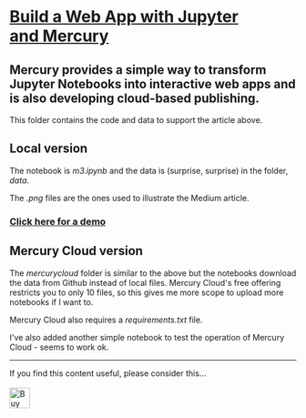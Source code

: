 # [Build a Web App with Jupyter and Mercury](https://medium.com/towards-data-science/build-a-web-app-with-jupyter-and-mercury-9d59661441b7)

## Mercury provides a simple way to transform Jupyter Notebooks into interactive web apps and is also developing cloud-based publishing.


This folder contains the code and data to support the article above.


## Local version

The notebook is _m3.ipynb_ and the data is (surprise, surprise) in the folder, _data_.

The _.png_ files are the ones used to illustrate the Medium article.

### [Click here for a demo](https://alanjones.runmercury.com/app/m3c)

## Mercury Cloud version
The _mercurycloud_ folder is similar to the above but the notebooks download the data from Github instead of local files. Mercury Cloud's free offering restricts you to only 10 files, so this gives me more scope to upload more notebooks if I want to.



Mercury Cloud also requires a _requirements.txt_ file.

I've also added another simple notebook to test the operation of Mercury Cloud - seems to work ok.

---


If you find this content useful, please consider this... <br/><br/>
<a href='https://ko-fi.com/M4M64THKG' target='_blank'><img height='36' style='border:0px;height:36px;' src='https://cdn.ko-fi.com/cdn/kofi2.png?v=2' border='0' alt='Buy Me a Coffee at ko-fi.com' /></a>